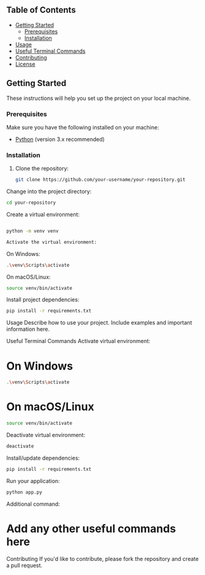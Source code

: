 
## Table of Contents
- [Getting Started](#getting-started)
  - [Prerequisites](#prerequisites)
  - [Installation](#installation)
- [Usage](#usage)
- [Useful Terminal Commands](#useful-terminal-commands)
- [Contributing](#contributing)
- [License](#license)

## Getting Started

These instructions will help you set up the project on your local machine.

### Prerequisites

Make sure you have the following installed on your machine:

- [Python](https://www.python.org/downloads/) (version 3.x recommended)

### Installation

1. Clone the repository:

   ```bash
   git clone https://github.com/your-username/your-repository.git
     ```
Change into the project directory:

   ```bash
cd your-repository
  ```
Create a virtual environment:
   ```bash

python -m venv venv
  ```
  ```bash
Activate the virtual environment:
  ```
On Windows:

  ```bash
.\venv\Scripts\activate
  ```
On macOS/Linux:

  ```bash
source venv/bin/activate
  ```
Install project dependencies:

  ```bash
pip install -r requirements.txt
  ```
Usage
Describe how to use your project. Include examples and important information here.

Useful Terminal Commands
Activate virtual environment:

# On Windows
  ```bash
.\venv\Scripts\activate
  ```

# On macOS/Linux
  ```bash
source venv/bin/activate
  ```
Deactivate virtual environment:

  ```bash
deactivate
  ```
Install/update dependencies:

  ```bash
pip install -r requirements.txt
  ```
Run your application:

  ```bash
python app.py
  ```
Additional command:


# Add any other useful commands here
Contributing
If you'd like to contribute, please fork the repository and create a pull request.
